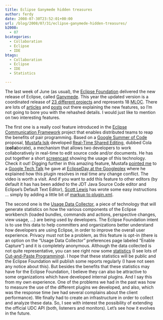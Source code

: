 ```yaml
---
title: Eclipse Ganymede hidden treasures
author: ferdy
date: 2008-07-30T23:52:01+00:00
url: /blog/2008/07/31/eclipse-ganymede-hidden-treasures/
b2008:
  - 07
bcategories:
  - Collaboration
  - Eclipse
  - IDE
btags:
  - Collaboration
  - Eclipse
  - IDE
  - Statistics

---
```

The last week of June (as usual), the [Eclipse Foundation][1] delivered the new release of Eclipse, called [Ganymede][2]. This year the updated version is a coordinated release of [23 different projects][3] and represents 18 <acronym title="Million Lines Of Code">MLOC</acronym>. There are lots of [articles][4] and [posts][5] out there explaining the new features, so I&#8217;m not going to bore you with the rehashed details. I would just like to mention on two interesting features.

The first one is a really cool feature introduced in the [Eclipse Communication Framework][6] project that enables distributed teams to reap the benefits of pair programming. Based on a [Google Summer of Code][7] proposal, [Mustafa Isik][8] developed [Real-Time Shared Editing][9], dubbed Cola (**col**l**a**borate), a mechanism that allows two developers to work collaboratively in real-time to edit source code and/or documents. He has put together a short [screencast][10] showing the usage of this technology. Check it out! Digging further in this amazing feature, Mustafa [pointed me][11] to a [Google Tech Talk][12] he gave at [EclipseDay at the Googleplex][13] where he explained how this plugin resolves in real time any change conflict. The video is worth a visit. And if you want to add this feature to other editors (by default it has has been added to the JDT Java Source Code editor and Eclipse&#8217;s Default Text Editor), [Scott Lewis][14] has wrote some easy instructions &#8230; simply by adding a little bit of [markup to plugin.xml][15].

The second one is the [Usage Data Collector][16], a piece of technology that will generate statistics on how the various components of the Eclipse workbench (loaded bundles, commands and actions, perspective changes, view usage, &#8230;) are being used by developers. The Eclipse Foundation intent is to use this data to help committers and organizations better understand how developers are using Eclipse, in order to improve the overall user experience. Privacy must not be a problem, as this feature is opt-in (there is an option on the &#8220;Usage Data Collector&#8221; preferences page labeled &#8220;Enable Capture&#8221;) and it is completely anonymous. Although the data collected is not quite representative, you can see right now some [statistics][17] (I see lots of [Cut-and-Paste Programming][18]). I hope that these statistics will be public and the Eclipse Foundation will publish some reports regularly (I have not seen any notice about this). But besides the benefits that these statistics may have for the Eclipse Foundation, I believe they can also be attractive to some organizations which have developed internal plugins. And I say this from my own experience. One of the problems we had in the past was how to measure the use of the different plugins we developed, and also, which was the response time (we had several complains about the client performance). We finally had to create an infrastructure in order to collect and analyze these data. So, I see with interest the possibility of extending the official UDC API (both, listeners and monitors). Let&#8217;s see how it evolves in the future.

 [1]: http://www.eclipse.org/org/
 [2]: http://www.eclipse.org/ganymede/
 [3]: http://www.eclipse.org/ganymede/learn.php
 [4]: http://www.eclipse.org/ganymede/buzzmore.php
 [5]: http://www.technorati.com/search/Eclipse+Ganymede?language=n&authority=n
 [6]: http://www.eclipse.org/ecf/
 [7]: http://code.google.com/soc/
 [8]: http://codesurgeonblog.com/
 [9]: http://wiki.eclipse.org/DocShare_Plugin
 [10]: http://www.vimeo.com/1195398
 [11]: http://twitter.com/codesurgeon/statuses/872309665
 [12]: http://www.youtube.com/watch?v=GfeUCT-tRJQ
 [13]: http://google-opensource.blogspot.com/2008/06/eclipseday-at-googleplex.html
 [14]: http://eclipseecf.blogspot.com/
 [15]: http://wiki.eclipse.org/Extending_Real-Time_Shared_Editing_for_Use_with_Other_Editors
 [16]: http://www.eclipse.org/epp/usagedata/
 [17]: http://www.eclipse.org/org/usagedata/results.php
 [18]: http://c2.com/cgi/wiki?CopyAndPasteProgramming